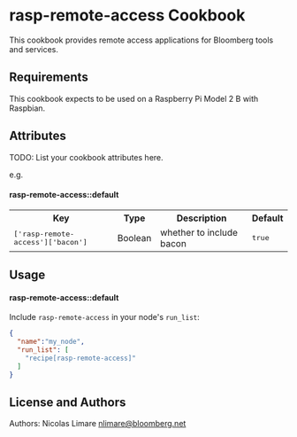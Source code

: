 rasp-remote-access Cookbook
===========================

This cookbook provides remote access applications for Bloomberg tools and services.

Requirements
------------
This cookbook expects to be used on a Raspberry Pi Model 2 B with Raspbian.

Attributes
----------
TODO: List your cookbook attributes here.

e.g.
#### rasp-remote-access::default
<table>
  <tr>
    <th>Key</th>
    <th>Type</th>
    <th>Description</th>
    <th>Default</th>
  </tr>
  <tr>
    <td><tt>['rasp-remote-access']['bacon']</tt></td>
    <td>Boolean</td>
    <td>whether to include bacon</td>
    <td><tt>true</tt></td>
  </tr>
</table>

Usage
-----
#### rasp-remote-access::default

Include `rasp-remote-access` in your node's `run_list`:

```json
{
  "name":"my_node",
  "run_list": [
    "recipe[rasp-remote-access]"
  ]
}
```

License and Authors
-------------------
Authors: Nicolas Limare <nlimare@bloomberg.net>
